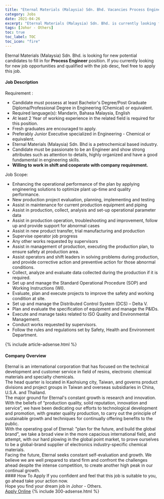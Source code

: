 ```yaml
---
title: "Eternal Materials (Malaysia) Sdn. Bhd. Vacancies Process Engineer" 
category: Jobs 
date: 2021-04-26 
excerpt: "Eternal Materials (Malaysia) Sdn. Bhd. is currently looking for suitable person to fill in the Process Engineer which based in Johor - Others" 
tags: [Johor - Others] 
toc: true 
toc_label: TOC 
toc_icon: "fire" 
--- 
```


<p>Eternal Materials (Malaysia) Sdn. Bhd. is looking for new potential candidates to fill in for <b>Process Engineer</b> position. If you currently looking for new job opportunities and qualified with the job desc, feel free to apply this job.
</p><div><div><h4>Job Description</h4></div><div><div><span><div><p>Requirement :</p><ul><li>Candidate must possess at least Bachelor's Degree/Post Graduate Diploma/Professional Degree in Engineering (Chemical) or equivalent.</li><li>Required language(s):&#160;Mandarin, Bahasa Malaysia, English</li><li>At least 2 Year of working experience in the related field is required for this position.</li><li>Fresh graduates are encouraged to apply.</li><li>Preferably Junior Executive specialized in Engineering - Chemical or equivalent.</li><li>Eternal Materials (Malaysia) Sdn. Bhd is a petrochemical based industry.</li><li>Candidate must be passionate to be an Engineer and show strong attributes such as attention to details, highly organized and have a good fundamental in engineering skills.</li><li><strong>Willing to work in shift and cooperate with company requirement.</strong></li></ul><p>Job Scope:</p><ul><li>Enhancing the operational performance of the plan by applying engineering solutions to optimize plant up-time and quality performance.</li><li>New production project evaluation, planning, implementing and testing</li><li>Assist in maintenance for current production equipment and piping</li><li>Assist in production, collect, analysis and set-up operational parameter data</li><li>Assist in production operation, troubleshooting and improvement, follow up and provide support for abnormal cases</li><li>Assist in new product transfer, trial manufacturing and production</li><li>Supervise operator job progress</li><li>Any other works requested by supervisors</li><li>Assist in management of production, executing the production plan, to ensure safety at production area.</li><li>Assist operators and shift leaders in solving problems during production, and provide corrective action and preventive action for those abnormal conditions.</li><li>Collect, analyze and evaluate data collected during the production if it is required.</li><li>Set up and manage the Standard Operational Procedure (SOP) and Working Instructions (WI).</li><li>Evaluate, plan and execute projects to improve the safety and working condition at site.</li><li>Set up and manage the Distributed Control System (DCS) &#8211; Delta V.</li><li>Plan and evaluate the specification of equipment and manage the P&amp;IDs.</li><li>Execute and manage tasks related to ISO Quality and Environmental Management.</li><li>Conduct works requested by supervisors.</li><li>Follow the rules and regulations set by Safety, Health and Environment Department.</li></ul></div></span></div></div></div> 
{% include article-adsense.html %} 
<div><div><h4>Company Overview</h4></div><div><div><span><div><div>Eternal is an international corporation that has focused on the technical development and customer service in field of resins, electronic chemical materials and specialty chemicals.</div>
<div>The head quarter is located in Kaohsiung city, Taiwan, and governs product divisions and project groups in Taiwan and overseas subsidiaries in China, U.S.A. and Thailand.</div>
<div>The major ground for Eternal's constant growth is research and innovation. With the beliefs of &#8220;production quality, solid reputation, innovation and service&#8221;, we have been dedicating our efforts to technological development and promotion, with greater quality production, to carry out the principle of sustainable growth and techniques for continually offering benefits to the public.</div>
<div>With the operating goal of Eternal: "plan for the future, and build the global brand", we take a broad view in the more capacious international field, and attempt, with our hard plowing in the global point market, to prove ourselves to be a global-brand supplier of electronics industry-specific chemical materials.</div>
<div>Facing the future, Eternal seeks constant self-evaluation and growth. We believe we are well prepared to stand firm and confront the challenges ahead despite the intense competition, to create another high peak in our continual growth.</div></div></span></div></div></div> 
#### How To Apply 
If you confident and feel that this job is suitable to you, go ahead take your action now. <br/> 
Hope you find your dream job in Johor - Others. <br/> 
<a href="https://www.jobstreet.com.my/en/job/process-engineer-4548990?jobId=jobstreet-my-job-4548990&" class="btn btn--info" target="_blank" rel="nofollow noopenner">Apply Online</a> 
{% include 300-adsense.html %} 